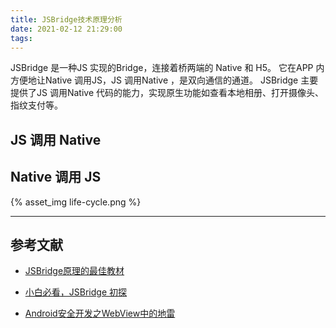 ```yaml
---
title: JSBridge技术原理分析
date: 2021-02-12 21:29:00
tags:
---
```


JSBridge 是一种JS 实现的Bridge，连接着桥两端的 Native 和 H5。 它在APP 内方便地让Native 调用JS，JS 调用Native ，是双向通信的通道。 JSBridge 主要提供了JS 调用Native 代码的能力，实现原生功能如查看本地相册、打开摄像头、指纹支付等。

## JS 调用 Native

## Native 调用 JS

{% asset_img life-cycle.png %}

---

## 参考文献

- [JSBridge原理的最佳教材](https://juejin.cn/post/6844903585268891662)
- [小白必看，JSBridge 初探](https://www.zoo.team/article/jsbridge)

- [Android安全开发之WebView中的地雷](https://www.zhihu.com/column/p/32146189)

